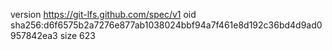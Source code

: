version https://git-lfs.github.com/spec/v1
oid sha256:d6f6575b2a7276e877ab1038024bbf94a7f461e8d192c36bd4d9ad0957842ea3
size 623
